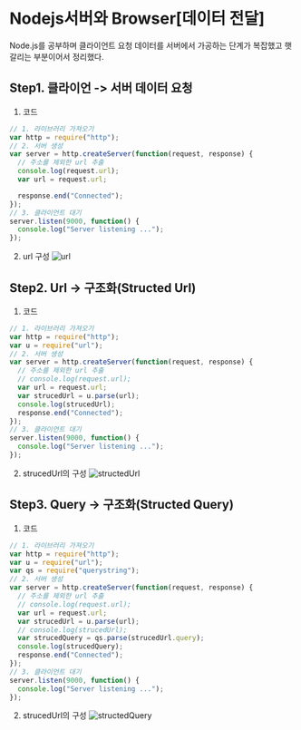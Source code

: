 # Nodejs서버와 Browser[데이터 전달]
Node.js를 공부하며 클라이언트 요청 데이터를 서버에서 가공하는 단계가 복잡했고 햇갈리는 부분이어서 정리했다.

## Step1. 클라이언 -> 서버 데이터 요청
1. 코드
```javascript
// 1. 라이브러리 가져오기
var http = require("http");
// 2. 서버 생성
var server = http.createServer(function(request, response) {
  // 주소를 제외한 url 추출
  console.log(request.url);
  var url = request.url;

  response.end("Connected");
});
// 3. 클라이언트 대기
server.listen(9000, function() {
  console.log("Server listening ...");
});
```

2. url 구성
![url](http://cfile27.uf.tistory.com/image/998EBA3359F08792067CE5)

## Step2. Url -> 구조화(Structed Url)
1. 코드
```javascript
// 1. 라이브러리 가져오기
var http = require("http");
var u = require("url");
// 2. 서버 생성
var server = http.createServer(function(request, response) {
  // 주소를 제외한 url 추출
  // console.log(request.url);
  var url = request.url;
  var strucedUrl = u.parse(url);
  console.log(strucedUrl);        
  response.end("Connected");
});
// 3. 클라이언트 대기
server.listen(9000, function() {
  console.log("Server listening ...");
});
```

2. strucedUrl의 구성
![structedUrl](http://cfile21.uf.tistory.com/image/993E6F3359F0804E0944F5)

## Step3. Query -> 구조화(Structed Query)
1. 코드
```javascript
// 1. 라이브러리 가져오기
var http = require("http");
var u = require("url");
var qs = require("querystring");
// 2. 서버 생성
var server = http.createServer(function(request, response) {
  // 주소를 제외한 url 추출
  // console.log(request.url);
  var url = request.url;
  var strucedUrl = u.parse(url);
  // console.log(strucedUrl);
  var strucedQuery = qs.parse(strucedUrl.query);
  console.log(strucedQuery);
  response.end("Connected");
});
// 3. 클라이언트 대기
server.listen(9000, function() {
  console.log("Server listening ...");
});
```

2. strucedUrl의 구성
![structedQuery](http://cfile23.uf.tistory.com/image/99BF0B3359F087A4174326)
